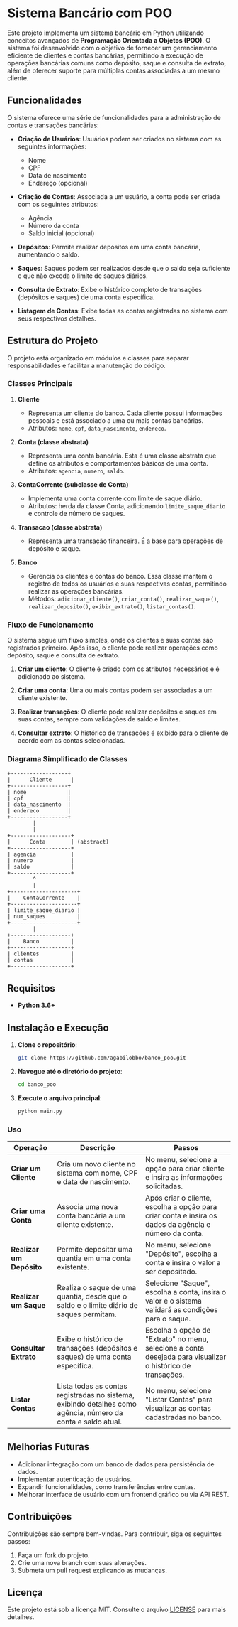 # Sistema Bancário com POO

Este projeto implementa um sistema bancário em Python utilizando conceitos avançados de **Programação Orientada a Objetos (POO)**. O sistema foi desenvolvido com o objetivo de fornecer um gerenciamento eficiente de clientes e contas bancárias, permitindo a execução de operações bancárias comuns como depósito, saque e consulta de extrato, além de oferecer suporte para múltiplas contas associadas a um mesmo cliente.

## Funcionalidades

O sistema oferece uma série de funcionalidades para a administração de contas e transações bancárias:

- **Criação de Usuários**: Usuários podem ser criados no sistema com as seguintes informações:
  - Nome
  - CPF
  - Data de nascimento
  - Endereço (opcional)
  
- **Criação de Contas**: Associada a um usuário, a conta pode ser criada com os seguintes atributos:
  - Agência
  - Número da conta
  - Saldo inicial (opcional)

- **Depósitos**: Permite realizar depósitos em uma conta bancária, aumentando o saldo.

- **Saques**: Saques podem ser realizados desde que o saldo seja suficiente e que não exceda o limite de saques diários.

- **Consulta de Extrato**: Exibe o histórico completo de transações (depósitos e saques) de uma conta específica.

- **Listagem de Contas**: Exibe todas as contas registradas no sistema com seus respectivos detalhes.

## Estrutura do Projeto

O projeto está organizado em módulos e classes para separar responsabilidades e facilitar a manutenção do código.

### Classes Principais

1. **Cliente**
   - Representa um cliente do banco. Cada cliente possui informações pessoais e está associado a uma ou mais contas bancárias.
   - Atributos: `nome`, `cpf`, `data_nascimento`, `endereco`.
   
2. **Conta (classe abstrata)**
   - Representa uma conta bancária. Esta é uma classe abstrata que define os atributos e comportamentos básicos de uma conta.
   - Atributos: `agencia`, `numero`, `saldo`.

3. **ContaCorrente (subclasse de Conta)**
   - Implementa uma conta corrente com limite de saque diário.
   - Atributos: herda da classe Conta, adicionando `limite_saque_diario` e controle de número de saques.

4. **Transacao (classe abstrata)**
   - Representa uma transação financeira. É a base para operações de depósito e saque.

5. **Banco**
   - Gerencia os clientes e contas do banco. Essa classe mantém o registro de todos os usuários e suas respectivas contas, permitindo realizar as operações bancárias.
   - Métodos: `adicionar_cliente()`, `criar_conta()`, `realizar_saque()`, `realizar_deposito()`, `exibir_extrato()`, `listar_contas()`.

### Fluxo de Funcionamento

O sistema segue um fluxo simples, onde os clientes e suas contas são registrados primeiro. Após isso, o cliente pode realizar operações como depósito, saque e consulta de extrato.

1. **Criar um cliente**: O cliente é criado com os atributos necessários e é adicionado ao sistema.
   
2. **Criar uma conta**: Uma ou mais contas podem ser associadas a um cliente existente.

3. **Realizar transações**: O cliente pode realizar depósitos e saques em suas contas, sempre com validações de saldo e limites.

4. **Consultar extrato**: O histórico de transações é exibido para o cliente de acordo com as contas selecionadas.

### Diagrama Simplificado de Classes

```plaintext
+------------------+
|      Cliente      |
+------------------+
| nome             |
| cpf              |
| data_nascimento  |
| endereco         |
+------------------+
        |
        |
+-------------------+
|      Conta        | (abstract)
+-------------------+
| agencia           |
| numero            |
| saldo             |
+-------------------+
        ^
        |
+---------------------+
|    ContaCorrente    |
+---------------------+
| limite_saque_diario |
| num_saques          |
+---------------------+
        |
+-------------------+
|    Banco          |
+-------------------+
| clientes          |
| contas            |
+-------------------+
```

## Requisitos

- **Python 3.6+**
  
## Instalação e Execução

1. **Clone o repositório**:
   ```bash
   git clone https://github.com/agabilobbo/banco_poo.git
   ```

2. **Navegue até o diretório do projeto**:
   ```bash
   cd banco_poo
   ```

3. **Execute o arquivo principal**:
   ```bash
   python main.py
   ```


### Uso

| **Operação**           | **Descrição**                                                                                                       | **Passos**                                                                                                                                         |
|------------------------|---------------------------------------------------------------------------------------------------------------------|----------------------------------------------------------------------------------------------------------------------------------------------------|
| **Criar um Cliente**    | Cria um novo cliente no sistema com nome, CPF e data de nascimento.                                                  | No menu, selecione a opção para criar cliente e insira as informações solicitadas.                                                                 |
| **Criar uma Conta**     | Associa uma nova conta bancária a um cliente existente.                                                             | Após criar o cliente, escolha a opção para criar conta e insira os dados da agência e número da conta.                                             |
| **Realizar um Depósito**| Permite depositar uma quantia em uma conta existente.                                                               | No menu, selecione "Depósito", escolha a conta e insira o valor a ser depositado.                                                                  |
| **Realizar um Saque**   | Realiza o saque de uma quantia, desde que o saldo e o limite diário de saques permitam.                             | Selecione "Saque", escolha a conta, insira o valor e o sistema validará as condições para o saque.                                                 |
| **Consultar Extrato**   | Exibe o histórico de transações (depósitos e saques) de uma conta específica.                                       | Escolha a opção de "Extrato" no menu, selecione a conta desejada para visualizar o histórico de transações.                                        |
| **Listar Contas**       | Lista todas as contas registradas no sistema, exibindo detalhes como agência, número da conta e saldo atual.        | No menu, selecione "Listar Contas" para visualizar as contas cadastradas no banco.                                                                 |

## Melhorias Futuras

- Adicionar integração com um banco de dados para persistência de dados.
- Implementar autenticação de usuários.
- Expandir funcionalidades, como transferências entre contas.
- Melhorar interface de usuário com um frontend gráfico ou via API REST.

## Contribuições

Contribuições são sempre bem-vindas. Para contribuir, siga os seguintes passos:

1. Faça um fork do projeto.
2. Crie uma nova branch com suas alterações.
3. Submeta um pull request explicando as mudanças.

## Licença

Este projeto está sob a licença MIT. Consulte o arquivo [LICENSE](LICENSE) para mais detalhes.

